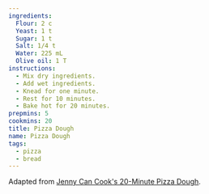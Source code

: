 ```yaml
---
ingredients:
  Flour: 2 c
  Yeast: 1 t
  Sugar: 1 t
  Salt: 1/4 t
  Water: 225 mL
  Olive oil: 1 T
instructions:
  - Mix dry ingredients.
  - Add wet ingredients.
  - Knead for one minute.
  - Rest for 10 minutes.
  - Bake hot for 20 minutes.
prepmins: 5
cookmins: 20
title: Pizza Dough
name: Pizza Dough
tags:
  - pizza
  - bread
---
```


Adapted from [Jenny Can Cook's 20-Minute Pizza Dough](https://www.jennycancook.com/recipes/20-minute-pizza-dough/).
